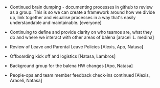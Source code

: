 - Continued brain dumping - documenting processes in github to review as a group. This is so we can create a framework around how we divide up, link together and visualise processes in a way that's easily understandable and maintainable. [everyone]

- Continuing to define and provide clarity on who teamos are, what they do and where we interact with other areas of balena [araceli L. medina]

- Review of Leave and Parental Leave Policies [Alexis, Apo, Natasa]

- Offboarding kick off and logistics [Natasa, Lambros]

- Background group for the balena HW changes [Apo, Natasa]

- People-ops and team member feedback check-ins continued [Alexis, Araceli, Natasa]
